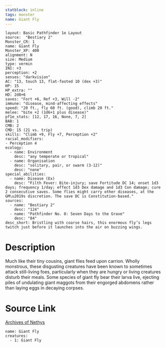 ```yaml
---
statblock: inline
tags: monster
name: Giant Fly
---
```

```statblock
layout: Basic Pathfinder 1e Layout
source:  "Bestiary 2"
Monster_CR: 1
name: Giant Fly
Monster_XP: 400
alignment: N
size: Medium
type: vermin
INI: +3
perception: +2
senses: "darkvision"
AC: "13, touch 13, flat-footed 10 (dex +3)"
HP: 15
HP_extra: ""
HD: 2d8+6
saves: "Fort +6, Ref +3, Will -2"
immune: "disease, mind-affecting effects"
speed: "20 ft., fly 60 ft. (good), climb 20 ft."
melee: "bite +2 (1d6+1 plus disease)"
pf1e_stats: [12, 17, 16, None, 7, 2]
BAB: 1
CMB: 2
CMD: 15 (21 vs. trip)
skills: "Climb +9, Fly +7, Perception +2"
racial_modifiers:
- Perception 4
ecology:
  - name: Environment
    desc: "any temperate or tropical"
  - name: Organisation
    desc: "solitary, pair, or swarm (3-12)"
    desc: "none"
special_abilities:
  - name: Disease (Ex)
    desc: "Filth Fever: Bite-injury; save Fortitude DC 14; onset 1d3 days; frequency 1/day; effect 1d3 Dex damage and 1d3 Con damage; cure 2 consecutive saves. Some flies might carry other diseases, at the GM\u2019s discretion. The save DC is Constitution-based."
sources:
  - name: "Bestiary 2"
    desc: "124"
  - name: "Pathfinder No. 8: Seven Days to the Grave"
    desc: "84"
desc_short: Bristling with coarse hairs, this enormous fly’s legs twitch just before it launches into the air on buzzing wings.
```
# Description
Much like their tiny cousins, giant flies feed upon carrion. Wholly monstrous, these disgusting creatures have been known to sometimes attack still-living foes, particularly when they are hungry or living creatures disturb their meals. Some species of giant fly bear their larva live, ejecting piles of undulating giant maggots from their engorged abdomens rather than laying eggs in decaying corpses.
# Source Link
[Archives of Nethys](https://aonprd.com/MonsterDisplay.aspx?ItemName=Giant%20Fly)
```encounter-table
name: Giant Fly
creatures:
  - 1: Giant Fly
```
